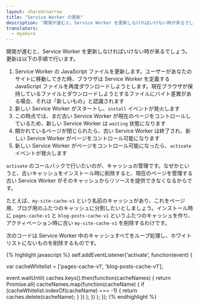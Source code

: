 ```yaml
---
layout: shared/narrow
title: "Service Worker の更新"
description: "開発が進むと、Service Worker を更新しなければいけない時が来るでしょう。"
translators:
  - myakura
---
```


<p class="intro">開発が進むと、Service Worker を更新しなければいけない時が来るでしょう。更新は以下の手順で行います。</p>

1. Service Worker の JavaScript ファイルを更新します。ユーザーがあなたのサイトに移動してきた時、ブラウザは Service Worker を定義する JavaScript ファイルを再度ダウンロードしようとします。現在ブラウザが保持しているファイルとダウンロードしようとするファイルにバイト差異がある場合、それは「新しいもの」と認識されます
2. 新しい Service Worker がスタートし、`install` イベントが発火します
3. この時点では、まだ古い Service Worker が現在のページをコントロールしているため、新しい Service Worker は `waiting` 状態になります
4. 開かれているページが閉じられたら、古い Service Worker は終了され、新しい Service Worker がページをコントロール可能になります
5. 新しい Service Worker がページをコントロール可能になったら、`activate` イベントが発火します

`activate` のコールバックで行いたいのが、キャッシュの管理です。なぜかというと、古いキャッシュをインストール時に削除すると、現在のページを管理する古い Service Worker がそのキャッシュからリソースを提供できなくなるからです。

たとえば、`my-site-cache-v1` という名前のキャッシュがあり、これをページ用、ブログ用のふたつのキャッシュに分割したいとしましょう。インストール時に `pages-cache-v1` と `blog-posts-cache-v1` というふたつのキャッシュを作り、アクティベーション時に古い `my-site-cache-v1` を削除するわけです。

次のコードは Service Worker 中のキャッシュすべてをループ処理し、ホワイトリストにないものを削除するものです。

{% highlight javascript %}
self.addEventListener('activate', function(event) {

  var cacheWhitelist = ['pages-cache-v1', 'blog-posts-cache-v1'];

  event.waitUntil(
    caches.keys().then(function(cacheNames) {
      return Promise.all(
        cacheNames.map(function(cacheName) {
          if (cacheWhitelist.indexOf(cacheName) === -1) {
            return caches.delete(cacheName);
          }
        })
      );
    })
  );
});
{% endhighlight %}
